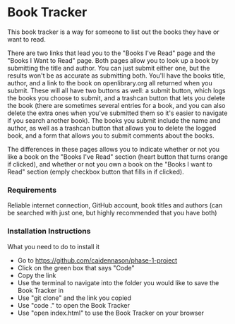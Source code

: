 # Book Tracker

This book tracker is a way for someone to list out the books they have or want to read.

There are two links that lead you to the "Books I've Read" page and the "Books I Want to Read" page. Both pages allow you to look up a book by submitting the title and author. You can just submit either one, but the results won't be as accurate as submitting both. You'll have the books title, author, and a link to the book on openlibrary.org all returned when you submit. These will all have two buttons as well: a submit button, which logs the books you choose to submit, and a trashcan button that lets you delete the book (there are sometimes several entries for a book, and you can also delete the extra ones when you've submitted them so it's easier to navigate if you search another book). The books you submit include the name and author, as well as a trashcan button that allows you to delete the logged book, and a form that allows you to submit comments about the books.

The differences in these pages allows you to indicate whether or not you like a book on the "Books I've Read" section (heart button that turns orange if clicked), and whether or not you own a book on the "Books I want to Read" section (emply checkbox button that fills in if clicked).

### Requirements
Reliable internet connection, GitHub account, book titles and authors (can be searched with just one, but highly recommended that you have both)

### Installation Instructions
What you need to do to install it
* Go to https://github.com/caidennason/phase-1-project
* Click on the green box that says "Code"
* Copy the link
* Use the terminal to navigate into the folder you would like to save the Book Tracker in
* Use "git clone" and the link you copied
* Use "code ." to open the Book Tracker
* Use "open index.html" to use the Book Tracker on your browser

